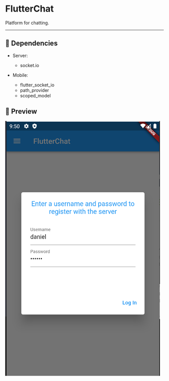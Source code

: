 # FlutterChat

Platform for chatting.

---

## :toolbox: Dependencies

- Server:

  - socket.io

- Mobile:

  - flutter_socket_io
  - path_provider
  - scoped_model

## :eyes: Preview

![Preview](preview.png)
